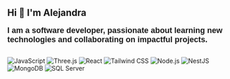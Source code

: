 ## Hi 👋 I'm Alejandra

<span style="font-family: 'Space Grotesk', sans-serif; font-size: 18px;">
  <strong>I am a software developer, passionate about learning new technologies and collaborating on impactful projects.</strong>
</span>

## 
![JavaScript](https://img.shields.io/badge/-JavaScript-F7DF1E?style=flat&logo=javascript&logoColor=black)
![Three.js](https://img.shields.io/badge/-Three.js-000000?style=flat&logo=three.js&logoColor=white)
![React](https://img.shields.io/badge/-React-61DAFB?style=flat&logo=react&logoColor=white)
![Tailwind CSS](https://img.shields.io/badge/-Tailwind%20CSS-38B2AC?style=flat&logo=tailwind-css&logoColor=white)
![Node.js](https://img.shields.io/badge/-Node.js-339933?style=flat&logo=node.js&logoColor=white)
![NestJS](https://img.shields.io/badge/-NestJS-E0234E?style=flat&logo=nestjs&logoColor=white)
![MongoDB](https://img.shields.io/badge/-MongoDB-47A248?style=flat&logo=mongodb&logoColor=white)
![SQL Server](https://img.shields.io/badge/-SQL%20Server-CC2927?style=flat&logo=microsoft-sql-server&logoColor=white)
